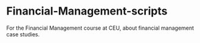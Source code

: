 # Financial-Management-scripts
For the Financial Management course at CEU, about financial management case studies.
